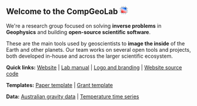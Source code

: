 <h2>Welcome to the CompGeoLab <img src="https://raw.githubusercontent.com/compgeolab/logo/main/favicon.png" height="22px"></h2>
  
We're a research group focused on solving **inverse problems** in **Geophysics** 
and building **open-source scientific software**.
  
These are the main tools used by geoscientists to **image the inside** of the Earth and other planets.
Our team works on several open tools and projects, both developed in-house and across the larger scientific ecosystem.

**Quick links:**
[Website](https://www.compgeolab.org) | 
[Lab manual](https://www.compgeolab.org/manual/index.html) | 
[Logo and branding](https://github.com/compgeolab/logo) | 
[Website source code](https://github.com/compgeolab/website)

**Templates:**
[Paper template](https://github.com/compgeolab/paper-template) | 
[Grant template](https://github.com/compgeolab/grant-fapesp-template)

**Data:**
[Australian gravity data](https://github.com/compgeolab/australia-gravity-data) | 
[Temperature time series](https://github.com/compgeolab/temperature-data)

